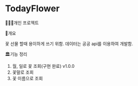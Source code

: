 # TodayFlower
👨🏼‍💻개인 프로젝트


📖개요

꽃 선물 할때 용이하게 쓰기 위함.
데이터는 공공 api를 이용하여 개발함.


🏛기능 정리

1. 월, 일로 꽃 조회(구현 완료) v1.0.0
2. 꽃말로 조회
3. 꽃 이름으로 조회

